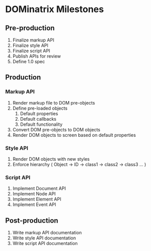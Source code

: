 # DOMinatrix Milestones

## Pre-production

1. Finalize markup API
1. Finalize style API
1. Finalize script API
1. Publish APIs for review
1. Define 1.0 spec


## Production

### Markup API

1. Render markup file to DOM pre-objects
1. Define pre-loaded objects
	1. Default properties
	1. Default callbacks
	1. Default functionality
1. Convert DOM pre-objects to DOM objects
1. Render DOM objects to screen based on default properties


### Style API

1. Render DOM objects with new styles
1. Enforce hierarchy ( Object -> ID -> class1 -> class2 -> class3 ... )


### Script API

1. Implement Document API
1. Implement Node API
1. Implement Element API
1. Implement Event API


## Post-production

1. Write markup API documentation
2. Write style API documentation
3. Write script API documentation
